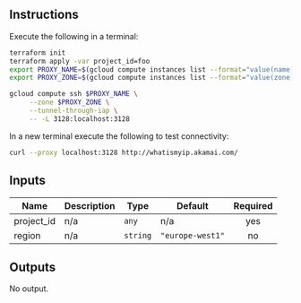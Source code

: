 ## Instructions
Execute the following in a terminal:
```bash
terraform init
terraform apply -var project_id=foo 
export PROXY_NAME=$(gcloud compute instances list --format="value(name)" --filter=forward)
export PROXY_ZONE=$(gcloud compute instances list --format="value(zone)" --filter=forward)

gcloud compute ssh $PROXY_NAME \
     --zone $PROXY_ZONE \
     --tunnel-through-iap \
     -- -L 3128:localhost:3128
```

In a new terminal execute the following to test connectivity:
```bash
curl --proxy localhost:3128 http://whatismyip.akamai.com/
```

## Inputs

| Name | Description | Type | Default | Required |
|------|-------------|------|---------|:--------:|
| project\_id | n/a | `any` | n/a | yes |
| region | n/a | `string` | `"europe-west1"` | no |

## Outputs

No output.





